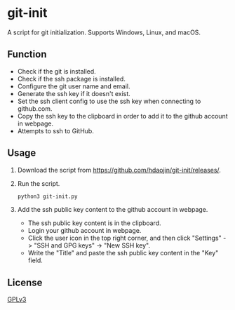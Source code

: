 # git-init

A script for git initialization. Supports Windows, Linux, and macOS.

## Function

* Check if the git is installed.
* Check if the ssh package is installed.
* Configure the git user name and email.
* Generate the ssh key if it doesn't exist.
* Set the ssh client config to use the ssh key when connecting to github.com.
* Copy the ssh key to the clipboard in order to add it to the github account in webpage.
* Attempts to ssh to GitHub.
  
## Usage

1. Download the script from <https://github.com/hdaojin/git-init/releases/>.

2. Run the script.

   ```bash
   python3 git-init.py
   ```

3. Add the ssh public key content to the github account in webpage.

   * The ssh public key content is in the clipboard.
   * Login your github account in webpage.
   * Click the user icon in the top right corner, and then click "Settings" -> "SSH and GPG keys" -> "New SSH key".
   * Write the "Title" and paste the ssh public key content in the "Key" field.

## License

[GPLv3](https://www.gnu.org/licenses/gpl-3.0.en.html)
